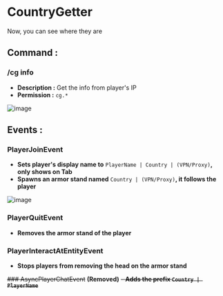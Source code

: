 # CountryGetter
Now, you can see where they are

## Command :
###  /cg info <player>
   - **Description :** Get the info from player's IP
   - **Permission :** `cg.*`

![image](https://imgur.com/2d55VCn.png)

## Events :
###  PlayerJoinEvent
   - **Sets player's display name to** `PlayerName | Country | (VPN/Proxy)`**, only shows on Tab**
   - **Spawns an armor stand named** `Country | (VPN/Proxy)`**, it follows the player**

![image](https://i.imgur.com/1rhl3YV.png)

### PlayerQuitEvent
   - **Removes the armor stand of the player**

### PlayerInteractAtEntityEvent
   - **Stops players from removing the head on the armor stand**

~~### AsyncPlayerChatEvent~~ **(Removed)**
   ~~- **Adds the prefix `Country | PlayerName`**~~
